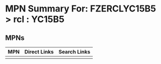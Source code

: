 



# MPN Summary For: FZERCLYC15B5 > rcl : YC15B5

## MPNs
  

|MPN|Direct Links|Search Links|
| :--- | :--- | :--- |
||||
